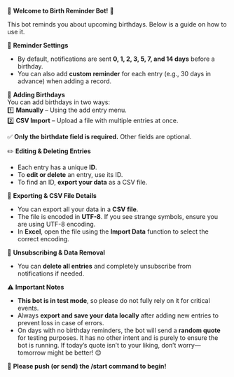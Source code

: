 🎂 **Welcome to Birth Reminder Bot!** 🎂

This bot reminds you about upcoming birthdays. Below is a guide on how to use it.

📌 **Reminder Settings**  
- By default, notifications are sent **0, 1, 2, 3, 5, 7, and 14 days** before a birthday.  
- You can also add **custom reminder** for each entry (e.g., 30 days in advance) when adding a record.  

📅 **Adding Birthdays**  
You can add birthdays in two ways:  
1️⃣ **Manually** – Using the add entry menu.  
2️⃣ **CSV Import** – Upload a file with multiple entries at once.  

✅ **Only the birthdate field is required.** Other fields are optional.  

✏️ **Editing & Deleting Entries**  
- Each entry has a unique **ID**.  
- To **edit or delete** an entry, use its ID.  
- To find an ID, **export your data** as a CSV file.  

📂 **Exporting & CSV File Details**  
- You can export all your data in a **CSV file**.  
- The file is encoded in **UTF-8**. If you see strange symbols, ensure you are using UTF-8 encoding.  
- In **Excel**, open the file using the **Import Data** function to select the correct encoding.  

🚫 **Unsubscribing & Data Removal**  
- You can **delete all entries** and completely unsubscribe from notifications if needed.  

⚠️ **Important Notes**  
- **This bot is in test mode**, so please do not fully rely on it for critical events.  
- Always **export and save your data locally** after adding new entries to prevent loss in case of errors.  
- On days with no birthday reminders, the bot will send a **random quote** for testing purposes. 
It has no other intent and is purely to ensure the bot is running. If today’s quote isn’t to your liking, don’t worry—tomorrow might be better! 😊  

🎉 **Please push (or send) the /start command to begin!**  
